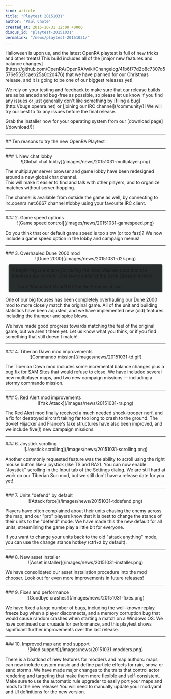 ```yaml
---
kind: article
title: "Playtest 20151031"
author: "Paul Chote"
created_at: 2015-10-31 12:00 +0000
disqus_id: "playtest-20151031"
permalink: "/news/playtest-20151031/"
---
```


<p markdown="1">
Halloween is upon us, and the latest OpenRA playtest is full of new tricks and other treats!
This build includes all of the [major new features and balance changes](https://github.com/OpenRA/OpenRA/wiki/Changelog/41b6f77d2b8c7307d5576e5521caeb25a0c2d476) that we have planned for our Christmas release, and it is going to be one of our biggest releases yet!
</p>
<p markdown="1">
We rely on your testing and feedback to make sure that our release builds are as balanced and bug-free as possible, so please let us know if you find any issues or just generally don't like something by [filing a bug](http://bugs.openra.net) or [joining our IRC channel](/community/)!  We will try our best to fix any
issues before the final release.
</p>
<p markdown="1">
Grab the installer now for your operating system from our [download page](/download/)!
</p>


<hr />
## Ten reasons to try the new OpenRA Playtest
<hr />
### 1. New chat lobby

<div style="text-align:center" markdown="1">
![Global chat lobby](/images/news/20151031-multiplayer.png)
</div>

<p>
The multiplayer server browser and game lobby have been redesigned around a new global
chat channel.<br />This will make it easier to find and talk with other players, and to organize matches without server-hopping.
</p>
<p>
The channel is available from outside the game as well, by connecting to
irc.openra.net:6667 channel #lobby using your favourite IRC client.
</p>


<hr />
### 2. Game speed options

<div style="text-align:center" markdown="1">
![Game speed control](/images/news/20151031-gamespeed.png)
</div>

<p>
Do you think that our default game speed is too slow (or too fast)?  We now include a game speed option in the lobby and campaign menus!
</p>

<hr />
### 3. Overhauled Dune 2000 mod

<div style="text-align:center" markdown="1">
![Dune 2000](/images/news/20151031-d2k.png)
</div>

<div style="border-radius: 4px; background-color: #272d2c; padding:10px; margin:10px;">
<em>
A beginning is the time for taking the most delicate care that the balances are correct. This every sister of the Bene Gesserit knows.
</em><br /><br />
&mdash; from "Manual of Muad'Dib" by the Princess Irulan
</div>

<p>
One of our big focuses has been completely overhauling our Dune 2000 mod to more closely match the
original game.  All of the unit and building statistics have been adjusted, and we have implemented
new (old) features including the thumper and spice blows.
</p>
<p>
We have made good progress towards matching the feel of the original game, but we aren't there yet.
Let us know what you think, or if you find something that still doesn't match!
</p>

<hr />
### 4. Tiberian Dawn mod improvements

<div style="text-align:center" markdown="1">
![Commando mission](/images/news/20151031-td.gif)
</div>

<p>
The Tiberian Dawn mod includes some incremental balance changes plus a bug fix for SAM Sites that would refuse to close.   We have included several new multiplayer maps, and two new campaign missions &mdash; including a stormy commando mission.
</p>

<hr />
### 5. Red Alert mod improvements

<div style="text-align:center" markdown="1">
![Yak Attack](/images/news/20151031-ra.png)
</div>

<p>
The Red Alert mod finally received a much needed shock-trooper nerf, and a fix for destroyed aircraft taking far too long to crash to the ground.  The Soviet Hijacker and France's fake structures have also been improved, and we include five(!) new campaign missions.
</p>

<hr />
### 6. Joystick scrolling

<div style="text-align:center" markdown="1">
![Joystick scrolling](/images/news/20151031-scrolling.png)
</div>

<p>
Another commonly requested feature was the ability to scroll using the right mouse button like a
joystick (like TS and RA2).  You can now enable "Joystick" scrolling in the Input tab of the Settings dialog.  We are still hard at work on our Tiberian Sun mod, but we still don't have a release date for you yet!
</p>

<hr />
### 7. Units "defend" by default

<div style="text-align:center" markdown="1">
![Attack force](/images/news/20151031-tddefend.png)
</div>


<p>
Players have often complained about their units chasing the enemy across the map, and our "pro"
players know that it is best to change the stance of their units to the "defend" mode.  We have
made this the new default for all units, streamlining the game play a little bit for everyone.
</p>

<p>
If you want to change your units back to the old "attack anything" mode, you can use the change
stance hotkey (ctrl+z by default).
</p>

<hr />
### 8. New asset installer

<div style="text-align:center" markdown="1">
![Asset installer](/images/news/20151031-installer.png)
</div>

<p>
We have consolidated our asset installation procedure into the mod chooser.  Look out for even more
improvements in future releases!
</p>

<hr />
### 9. Fixes and performance

<div style="text-align:center" markdown="1">
![Goodbye crashes!](/images/news/20151031-fixes.png)
</div>

<p>
We have fixed a large number of bugs, including the well-known replay freeze bug when a player
disconnects, and a memory corruption bug that would cause random crashes when starting a match on a
Windows OS.  We have continued our crusade for performance, and this playtest shows significant
further improvements over the last release.

<!-- div style="border-radius: 4px; background-color: #272d2c; padding:10px; margin:10px;">
<em>
23:21 <+pchote> RoosterDragon: do you have numbers for how much better this playtest should be?<br />
23:21 < RoosterDragon> a metric buttload<br />
23:21 < RoosterDragon> you can quote me on that
</em><br /><br />
&mdash; from the openra IRC channel
</div -->

</p>

<hr />
### 10. Improved map and mod support

<div style="text-align:center" markdown="1">
![Mod support](/images/news/20151031-modders.png)
</div>

<p>
There is a boatload of new features for modders and map authors: maps can now include custom music
and define particle effects for rain, snow, or sand storms.  We have made major changes to the
traits that control actor rendering and targeting that make them more flexible and self-consistent.
Make sure to use the automatic rule upgrader to easily port your maps and mods to the new release!
You will need to manually update your mod.yaml and UI definitions for the new version.
</p>
